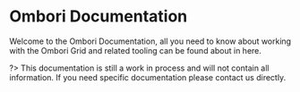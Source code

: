 # Ombori Documentation

Welcome to the Ombori Documentation, all you need to know about working with the Ombori Grid and related tooling can be found about in here. 

?> This documentation is still a work in process and will not contain all information. If you need specific documentation please contact us directly.

